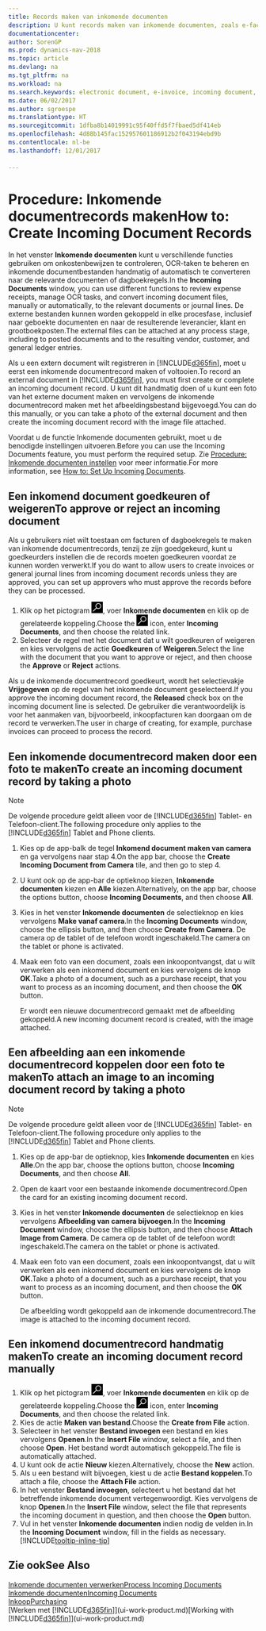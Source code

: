 ```yaml
---
title: Records maken van inkomende documenten
description: U kunt records maken van inkomende documenten, zoals e-facturen, en OCR-taken, eCommerce en documentuitwisseling beheren.
documentationcenter: 
author: SorenGP
ms.prod: dynamics-nav-2018
ms.topic: article
ms.devlang: na
ms.tgt_pltfrm: na
ms.workload: na
ms.search.keywords: electronic document, e-invoice, incoming document, OCR, ecommerce, document exchange, import invoice
ms.date: 06/02/2017
ms.author: sgroespe
ms.translationtype: HT
ms.sourcegitcommit: 1dfba8b14019991c95f40ffd5f7fbaed5df414eb
ms.openlocfilehash: 4d88b145fac152957601186912b2f043194ebd9b
ms.contentlocale: nl-be
ms.lasthandoff: 12/01/2017

---
```

# <a name="how-to-create-incoming-document-records"></a><span data-ttu-id="afa2d-103">Procedure: Inkomende documentrecords maken</span><span class="sxs-lookup"><span data-stu-id="afa2d-103">How to: Create Incoming Document Records</span></span>
<span data-ttu-id="afa2d-104">In het venster **Inkomende documenten** kunt u verschillende functies gebruiken om onkostenbewijzen te controleren, OCR-taken te beheren en inkomende documentbestanden handmatig of automatisch te converteren naar de relevante documenten of dagboekregels.</span><span class="sxs-lookup"><span data-stu-id="afa2d-104">In the **Incoming Documents** window, you can use different functions to review expense receipts, manage OCR tasks, and convert incoming document files, manually or automatically, to the relevant documents or journal lines.</span></span> <span data-ttu-id="afa2d-105">De externe bestanden kunnen worden gekoppeld in elke procesfase, inclusief naar geboekte documenten en naar de resulterende leverancier, klant en grootboekposten.</span><span class="sxs-lookup"><span data-stu-id="afa2d-105">The external files can be attached at any process stage, including to posted documents and to the resulting vendor, customer, and general ledger entries.</span></span>

<span data-ttu-id="afa2d-106">Als u een extern document wilt registreren in [!INCLUDE[d365fin](includes/d365fin_md.md)], moet u eerst een inkomende documentrecord maken of voltooien.</span><span class="sxs-lookup"><span data-stu-id="afa2d-106">To record an external document in [!INCLUDE[d365fin](includes/d365fin_md.md)], you must first create or complete an incoming document record.</span></span> <span data-ttu-id="afa2d-107">U kunt dit handmatig doen of u kunt een foto van het externe document maken en vervolgens de inkomende documentrecord maken met het afbeeldingsbestand bijgevoegd.</span><span class="sxs-lookup"><span data-stu-id="afa2d-107">You can do this manually, or you can take a photo of the external document and then create the incoming document record with the image file attached.</span></span>

<span data-ttu-id="afa2d-108">Voordat u de functie Inkomende documenten gebruikt, moet u de benodigde instellingen uitvoeren.</span><span class="sxs-lookup"><span data-stu-id="afa2d-108">Before you can use the Incoming Documents feature, you must perform the required setup.</span></span> <span data-ttu-id="afa2d-109">Zie [Procedure: Inkomende documenten instellen](across-how-setup-income-documents.md) voor meer informatie.</span><span class="sxs-lookup"><span data-stu-id="afa2d-109">For more information, see [How to: Set Up Incoming Documents](across-how-setup-income-documents.md).</span></span>

## <a name="to-approve-or-reject-an-incoming-document"></a><span data-ttu-id="afa2d-110">Een inkomend document goedkeuren of weigeren</span><span class="sxs-lookup"><span data-stu-id="afa2d-110">To approve or reject an incoming document</span></span>
<span data-ttu-id="afa2d-111">Als u gebruikers niet wilt toestaan om facturen of dagboekregels te maken van inkomende documentrecords, tenzij ze zijn goedgekeurd, kunt u goedkeurders instellen die de records moeten goedkeuren voordat ze kunnen worden verwerkt.</span><span class="sxs-lookup"><span data-stu-id="afa2d-111">If you do want to allow users to create invoices or general journal lines from incoming document records unless they are approved, you can set up approvers who must approve the records before they can be processed.</span></span>

1. <span data-ttu-id="afa2d-112">Klik op het pictogram ![Zoeken naar pagina of rapport](media/ui-search/search_small.png "pictogram Zoeken naar pagina of rapport"), voer **Inkomende documenten** en klik op de gerelateerde koppeling.</span><span class="sxs-lookup"><span data-stu-id="afa2d-112">Choose the ![Search for Page or Report](media/ui-search/search_small.png "Search for Page or Report icon") icon, enter **Incoming Documents**, and then choose the related link.</span></span>
2. <span data-ttu-id="afa2d-113">Selecteer de regel met het document dat u wilt goedkeuren of weigeren en kies vervolgens de actie **Goedkeuren** of **Weigeren**.</span><span class="sxs-lookup"><span data-stu-id="afa2d-113">Select the line with the document that you want to approve or reject, and then choose the **Approve** or **Reject** actions.</span></span>

<span data-ttu-id="afa2d-114">Als u de inkomende documentrecord goedkeurt, wordt het selectievakje **Vrijgegeven** op de regel van het inkomende document geselecteerd.</span><span class="sxs-lookup"><span data-stu-id="afa2d-114">If you approve the incoming document record, the **Released** check box on the incoming document line is selected.</span></span> <span data-ttu-id="afa2d-115">De gebruiker die verantwoordelijk is voor het aanmaken van, bijvoorbeeld, inkoopfacturen kan doorgaan om de record te verwerken.</span><span class="sxs-lookup"><span data-stu-id="afa2d-115">The user in charge of creating, for example, purchase invoices can proceed to process the record.</span></span>

## <a name="to-create-an-incoming-document-record-by-taking-a-photo"></a><span data-ttu-id="afa2d-116">Een inkomende documentrecord maken door een foto te maken</span><span class="sxs-lookup"><span data-stu-id="afa2d-116">To create an incoming document record by taking a photo</span></span>
> [!NOTE]  
>   <span data-ttu-id="afa2d-117">De volgende procedure geldt alleen voor de [!INCLUDE[d365fin](includes/d365fin_md.md)] Tablet- en Telefoon-client.</span><span class="sxs-lookup"><span data-stu-id="afa2d-117">The following procedure only applies to the [!INCLUDE[d365fin](includes/d365fin_md.md)] Tablet and Phone clients.</span></span>

1. <span data-ttu-id="afa2d-118">Kies op de app-balk de tegel **Inkomend document maken van camera** en ga vervolgens naar stap 4.</span><span class="sxs-lookup"><span data-stu-id="afa2d-118">On the app bar, choose the **Create Incoming Document from Camera** tile, and then go to step 4.</span></span>
2. <span data-ttu-id="afa2d-119">U kunt ook op de app-bar de optieknop kiezen, **Inkomende documenten** kiezen en **Alle** kiezen.</span><span class="sxs-lookup"><span data-stu-id="afa2d-119">Alternatively, on the app bar, choose the options button, choose **Incoming Documents**, and then choose **All**.</span></span>
3. <span data-ttu-id="afa2d-120">Kies in het venster **Inkomende documenten** de selectieknop en kies vervolgens **Make vanaf camera**.</span><span class="sxs-lookup"><span data-stu-id="afa2d-120">In the **Incoming Documents** window, choose the ellipsis button, and then choose **Create from Camera**.</span></span> <span data-ttu-id="afa2d-121">De camera op de tablet of de telefoon wordt ingeschakeld.</span><span class="sxs-lookup"><span data-stu-id="afa2d-121">The camera on the tablet or phone is activated.</span></span>
4. <span data-ttu-id="afa2d-122">Maak een foto van een document, zoals een inkoopontvangst, dat u wilt verwerken als een inkomend document en kies vervolgens de knop **OK**.</span><span class="sxs-lookup"><span data-stu-id="afa2d-122">Take a photo of a document, such as a purchase receipt, that you want to process as an incoming document, and then choose the **OK** button.</span></span>

    <span data-ttu-id="afa2d-123">Er wordt een nieuwe documentrecord gemaakt met de afbeelding gekoppeld.</span><span class="sxs-lookup"><span data-stu-id="afa2d-123">A new incoming document record is created, with the image attached.</span></span>

## <a name="to-attach-an-image-to-an-incoming-document-record-by-taking-a-photo"></a><span data-ttu-id="afa2d-124">Een afbeelding aan een inkomende documentrecord koppelen door een foto te maken</span><span class="sxs-lookup"><span data-stu-id="afa2d-124">To attach an image to an incoming document record by taking a photo</span></span>
> [!NOTE]  
>   <span data-ttu-id="afa2d-125">De volgende procedure geldt alleen voor de [!INCLUDE[d365fin](includes/d365fin_md.md)] Tablet- en Telefoon-client.</span><span class="sxs-lookup"><span data-stu-id="afa2d-125">The following procedure only applies to the [!INCLUDE[d365fin](includes/d365fin_md.md)] Tablet and Phone clients.</span></span>

1. <span data-ttu-id="afa2d-126">Kies op de app-bar de optieknop, kies **Inkomende documenten** en kies **Alle**.</span><span class="sxs-lookup"><span data-stu-id="afa2d-126">On the app bar, choose the options button, choose **Incoming Documents**, and then choose **All**.</span></span>
2. <span data-ttu-id="afa2d-127">Open de kaart voor een bestaande inkomende documentrecord.</span><span class="sxs-lookup"><span data-stu-id="afa2d-127">Open the card for an existing incoming document record.</span></span>
3. <span data-ttu-id="afa2d-128">Kies in het venster **Inkomende documenten** de selectieknop en kies vervolgens **Afbeelding van camera bijvoegen**.</span><span class="sxs-lookup"><span data-stu-id="afa2d-128">In the **Incoming Document** window, choose the ellipsis button, and then choose **Attach Image from Camera**.</span></span> <span data-ttu-id="afa2d-129">De camera op de tablet of de telefoon wordt ingeschakeld.</span><span class="sxs-lookup"><span data-stu-id="afa2d-129">The camera on the tablet or phone is activated.</span></span>
4. <span data-ttu-id="afa2d-130">Maak een foto van een document, zoals een inkoopontvangst, dat u wilt verwerken als een inkomend document en kies vervolgens de knop **OK**.</span><span class="sxs-lookup"><span data-stu-id="afa2d-130">Take a photo of a document, such as a purchase receipt, that you want to process as an incoming document, and then choose the **OK** button.</span></span>

    <span data-ttu-id="afa2d-131">De afbeelding wordt gekoppeld aan de inkomende documentrecord.</span><span class="sxs-lookup"><span data-stu-id="afa2d-131">The image is attached to the incoming document record.</span></span>

## <a name="to-create-an-incoming-document-record-manually"></a><span data-ttu-id="afa2d-132">Een inkomend documentrecord handmatig maken</span><span class="sxs-lookup"><span data-stu-id="afa2d-132">To create an incoming document record manually</span></span>
1. <span data-ttu-id="afa2d-133">Klik op het pictogram ![Zoeken naar pagina of rapport](media/ui-search/search_small.png "pictogram Zoeken naar pagina of rapport"), voer **Inkomende documenten** en klik op de gerelateerde koppeling.</span><span class="sxs-lookup"><span data-stu-id="afa2d-133">Choose the ![Search for Page or Report](media/ui-search/search_small.png "Search for Page or Report icon") icon, enter **Incoming Documents**, and then choose the related link.</span></span>
2. <span data-ttu-id="afa2d-134">Kies de actie **Maken van bestand**.</span><span class="sxs-lookup"><span data-stu-id="afa2d-134">Choose the **Create from File** action.</span></span>  
3. <span data-ttu-id="afa2d-135">Selecteer in het venster **Bestand invoegen** een bestand en kies vervolgens **Openen**.</span><span class="sxs-lookup"><span data-stu-id="afa2d-135">In the **Insert File** window, select a file, and then choose **Open**.</span></span> <span data-ttu-id="afa2d-136">Het bestand wordt automatisch gekoppeld.</span><span class="sxs-lookup"><span data-stu-id="afa2d-136">The file is automatically attached.</span></span>
4. <span data-ttu-id="afa2d-137">U kunt ook de actie **Nieuw** kiezen.</span><span class="sxs-lookup"><span data-stu-id="afa2d-137">Alternatively, choose the **New** action.</span></span>
5. <span data-ttu-id="afa2d-138">Als u een bestand wilt bijvoegen, kiest u de actie **Bestand koppelen**.</span><span class="sxs-lookup"><span data-stu-id="afa2d-138">To attach a file, choose the **Attach File** action.</span></span>
6. <span data-ttu-id="afa2d-139">In het venster **Bestand invoegen**, selecteert u het bestand dat het betreffende inkomende document vertegenwoordigt. Kies vervolgens de knop **Openen**.</span><span class="sxs-lookup"><span data-stu-id="afa2d-139">In the **Insert File** window, select the file that represents the incoming document in question, and then choose the **Open** button.</span></span>
7. <span data-ttu-id="afa2d-140">Vul in het venster **Inkomende documenten** indien nodig de velden in.</span><span class="sxs-lookup"><span data-stu-id="afa2d-140">In the **Incoming Document** window, fill in the fields as necessary.</span></span> [!INCLUDE[tooltip-inline-tip](includes/tooltip-inline-tip_md.md)]

## <a name="see-also"></a><span data-ttu-id="afa2d-141">Zie ook</span><span class="sxs-lookup"><span data-stu-id="afa2d-141">See Also</span></span>
[<span data-ttu-id="afa2d-142">Inkomende documenten verwerken</span><span class="sxs-lookup"><span data-stu-id="afa2d-142">Process Incoming Documents</span></span>](across-process-income-documents.md)  
[<span data-ttu-id="afa2d-143">Inkomende documenten</span><span class="sxs-lookup"><span data-stu-id="afa2d-143">Incoming Documents</span></span>](across-income-documents.md)  
[<span data-ttu-id="afa2d-144">Inkoop</span><span class="sxs-lookup"><span data-stu-id="afa2d-144">Purchasing</span></span>](purchasing-manage-purchasing.md)  
<span data-ttu-id="afa2d-145">[Werken met [!INCLUDE[d365fin](includes/d365fin_md.md)]](ui-work-product.md)</span><span class="sxs-lookup"><span data-stu-id="afa2d-145">[Working with [!INCLUDE[d365fin](includes/d365fin_md.md)]](ui-work-product.md)</span></span>


